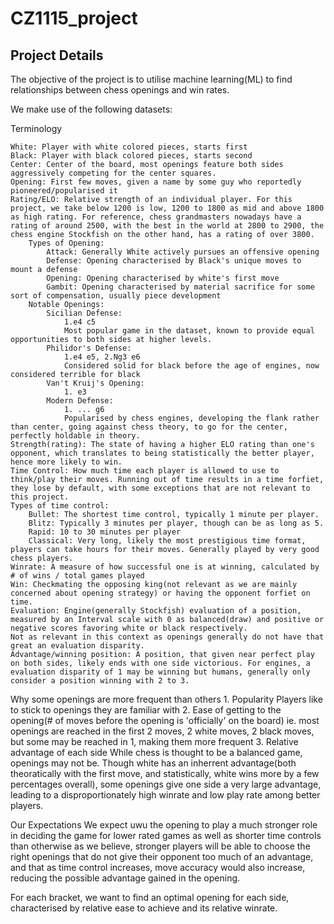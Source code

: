 # CZ1115_project





## Project Details

The objective of the project is to utilise machine learning(ML) to find relationships between chess openings and win rates. 

We make use of the following datasets:

Terminology

    White: Player with white colored pieces, starts first
    Black: Player with black colored pieces, starts second
    Center: Center of the board, most openings feature both sides aggressively competing for the center squares.
    Opening: First few moves, given a name by some guy who reportedly pioneered/popularised it
    Rating/ELO: Relative strength of an individual player. For this project, we take below 1200 is low, 1200 to 1800 as mid and above 1800 as high rating. For reference, chess grandmasters nowadays have a rating of around 2500, with the best in the world at 2800 to 2900, the chess engine Stockfish on the other hand, has a rating of over 3800.
        Types of Opening:
            Attack: Generally White actively pursues an offensive opening
            Defense: Opening characterised by Black's unique moves to mount a defense
            Opening: Opening characterised by white's first move
            Gambit: Opening characterised by material sacrifice for some sort of compensation, usually piece development
        Notable Openings:
            Sicilian Defense:
                1.e4 c5
                Most popular game in the dataset, known to provide equal opportunities to both sides at higher levels.
            Philidor's Defense:
                1.e4 e5, 2.Ng3 e6
                Considered solid for black before the age of engines, now considered terrible for black
            Van't Kruij's Opening:
                1. e3
            Modern Defense:
                1. ... g6
                Popularised by chess engines, developing the flank rather than center, going against chess theory, to go for the center, perfectly holdable in theory.
    Strength(rating): The state of having a higher ELO rating than one's opponent, which translates to being statistically the better player, hence more likely to win.
    Time Control: How much time each player is allowed to use to think/play their moves. Running out of time results in a time forfiet, they lose by default, with some exceptions that are not relevant to this project.
    Types of time control:
        Bullet: The shortest time control, typically 1 minute per player.
        Blitz: Typically 3 minutes per player, though can be as long as 5.
        Rapid: 10 to 30 minutes per player
        Classical: Very long, likely the most prestigious time format, players can take hours for their moves. Generally played by very good chess players.
    Winrate: A measure of how successful one is at winning, calculated by # of wins / total games played
    Win: Checkmating the opposing king(not relevant as we are mainly concerned about opening strategy) or having the opponent forfiet on time.
    Evaluation: Engine(generally Stockfish) evaluation of a position, measured by an Interval scale with 0 as balanced(draw) and positive or negative scores favoring white or black respectively.
    Not as relevant in this context as openings generally do not have that great an evaluation disparity.
    Advantage/winning position: A position, that given near perfect play on both sides, likely ends with one side victorious. For engines, a evaluation disparity of 1 may be winning but humans, generally only consider a position winning with 2 to 3.

    
    

Why some openings are more frequent than others
    1. Popularity
        Players like to stick to openings they are familiar with
    2. Ease of getting to the opening(# of moves before the opening is 'officially' on the board)
        ie. most openings are reached in the first 2 moves, 2 white moves, 2 black moves, but some may be reached in 1, making them more frequent
    3. Relative advantage of each side
        While chess is thought to be a balanced game, openings may not be. Though white has an inherrent advantage(both theoratically with the first move, and statistically, white wins more by a few percentages overall), some openings give one side a very large advantage, leading to a disproportionately high winrate and low play rate among better players.

Our Expectations
    We expect uwu the opening to play a much stronger role in deciding the game for lower rated games as well as shorter time controls than otherwise as we believe, stronger players will be able to choose the right openings that do not give their opponent too much of an advantage, and that as time control increases, move accuracy would also increase, reducing the possible advantage gained in the opening.

For each bracket, we want to find an optimal opening for each side, characterised by relative ease to achieve and its relative winrate.







